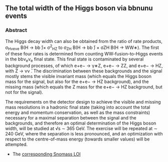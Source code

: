 ## The total width of the Higgs boson via bbnunu events

### Abstract

The Higgs decay width can also be obtained from the ratio of rate products, σ<sub>Hνeνe</sub> B(H → bb ̄)× σ<sup>2</sup><sub>HZ</sub> to σ<sub>ZH</sub> B(H → bb ̄) × σ</sub>ZH</sub> B(H → WW∗). The first of these four
rates is determined from counting WW-fusion-to-Higgs events in the bbν<sub>e</sub>ν<sub>e</sub> final state. This final
state is contaminated by several background processes, of which e+e− → γ∗Z, e+e− → ZZ, and e+e− → HZ, with Z → νν ̄. The discrimination between these backgrounds and the signal mostly stems the visible invariant mass (which equals the Higgs boson mass for the signal, but also for the e+e− → HZ background), and the missing mass (which equals the Z mass for the e+e− → HZ background, but not for the signal).


The requirements on the detector design to achieve the visible and missing mass resolutions in a hadronic final state (taking into account the total energy and momentum conservation, as well as the mass constraints) necessary for a maximal separation between the signal and the backgrounds, and therefore an optimal determination of the Higgs boson width, will be studied at √s ∼ 365 GeV. The exercise will be repeated at ∼ 240 GeV, where the separation is less pronounced, and an optimization with respect to the centre-of-mass energy (towards smaller values) will be attempted.



- The [corresponding Snomass LOI](https://indico.cern.ch/event/951830/contributions/3999001/attachments/2095109/3521327/HiggsParams_SNOWMASS21-EF1_EF0_Patrick_Janot-169.pdf)

